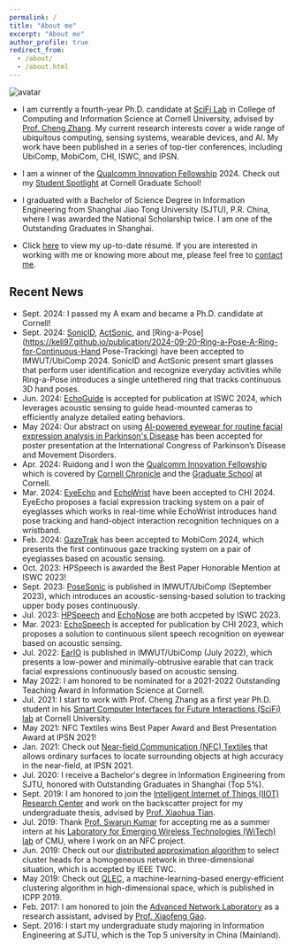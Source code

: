 ```yaml
---
permalink: /
title: "About me"
excerpt: "About me"
author_profile: true
redirect_from: 
  - /about/
  - /about.html
---
```


![avatar](https://keli97.github.io/files/cv_header2.jpg)

* I am currently a fourth-year Ph.D. candidate at [SciFi Lab](https://www.scifilab.org/) in College of Computing and Information Science at Cornell University, advised by [Prof. Cheng Zhang](https://czhang.org/). My current research interests cover a wide range of ubiquitous computing, sensing systems, wearable devices, and AI. My work have been published in a series of top-tier conferences, including UbiComp, MobiCom, CHI, ISWC, and IPSN. 

* I am a winner of the [Qualcomm Innovation Fellowship](https://www.qualcomm.com/research/university-relations/innovation-fellowship/2024-north-america) 2024. Check out my [Student Spotlight](https://gradschool.cornell.edu/spotlights/student-spotlight-ke-li/) at Cornell Graduate School!

* I graduated with a Bachelor of Science Degree in Information Engineering from Shanghai Jiao Tong University (SJTU), P.R. China, where I was awarded the National Scholarship twice. I am one of the Outstanding Graduates in Shanghai.

<!--In my sophomore year, I joined [Advanced Network Laboratory](http://anl.sjtu.edu.cn/) as a research assistant, advised by [Prof. Guihai Chen](http://cs.nju.edu.cn/gchen/) and [Prof. Xiaofeng Gao](http://www.cs.sjtu.edu.cn/~gao-xf/). In the summer of my junior year, I went to the Department of Electrical and Computer Engineering at Carnegie Mellon University (CMU) and became a summer intern under the guidance of [Prof. Swarun Kumar](http://www.swarunkumar.com/). In my senior year, I joined [Intelligent Internet of Things (IIOT) Research Center](http://iiot.sjtu.edu.cn/index.html) to complete my graduation thesis with the supervisor [Prof. Xiaohua Tian](http://iiot.sjtu.edu.cn/xtian/).-->

<!--* Previously, my research mainly focused on Networks and Systems, including network optimization, wireless network, crowdsourcing, and D2D communication network. I have published two papers about clustering problems in Wireless Sensor Networks (WSNs) of Internet of Things (IoT) in [Transactions on Wireless Communications (TWC)](https://ieeexplore.ieee.org/document/8765348) and [the 48th International Conference on Parallel Processing (ICPP 2019)](https://dl.acm.org/doi/10.1145/3337821.3337926) respectively. -->

* Click [here](https://keli97.github.io/files/KeLi_Resume.pdf) to view my up-to-date résumé. If you are interested in working with me or knowing more about me, please feel free to [contact me](https://keli97.github.io/contact/).

Recent News
------
* Sept. 2024: I passed my A exam and became a Ph.D. candidate at Cornell!
* Sept. 2024: [SonicID](https://keli97.github.io/publication/2024-09-25-SonicID-User-Identification-on-Smart-Glasses-with-Acoustic-Sensing), [ActSonic](https://keli97.github.io/publication/2024-09-25-ActSonic-Recognizing-Everyday-Activities-from-Inaudible-Acoustic-Waves-Around-the-Body), and [Ring-a-Pose](https://keli97.github.io/publication/2024-09-20-Ring-a-Pose-A-Ring-for-Continuous-Hand Pose-Tracking) have been accepted to IMWUT/UbiComp 2024. SonicID and ActSonic present smart glasses that perform user identification and recognize everyday activities while Ring-a-Pose introduces a single untethered ring that tracks continuous 3D hand poses.
* Jun. 2024: [EchoGuide](https://keli97.github.io/publication/2024-06-28-EchoGuide-Active-Acoustic-Guidance-for-LLM-Based-Eating-Event-Analysis-from-Egocentric-Videos) is accepted for publication at ISWC 2024, which leverages acoustic sensing to guide head-mounted cameras to efficiently analyze detailed eating behaviors.
* May 2024: Our abstract on using [AI-powered eyewear for routine facial expression analysis in Parkinson's Disease](https://keli97.github.io/publication/2024-05-31-AI-Powered-Eyewear-for-Routine-Facial-Expression-Analysis-in-Parkinsons-Disease) has been accepted for poster presentation at the International Congress of Parkinson’s Disease and Movement Disorders.
* Apr. 2024: Ruidong and I won the [Qualcomm Innovation Fellowship](https://www.qualcomm.com/research/university-relations/innovation-fellowship/2024-north-america) which is covered by [Cornell Chronicle](https://news.cornell.edu/stories/2024/09/two-doctoral-students-receive-qualcomm-innovation-fellowships) and the [Graduate School](https://gradschool.cornell.edu/announcements/two-doctoral-students-receive-qualcomm-innovation-fellowships/) at Cornell.
* Mar. 2024: [EyeEcho](https://keli97.github.io/publication/2024-01-18-EyeEcho-Continuous-and-Low-power-Facial-Expression-Tracking-on-Glasses) and [EchoWrist](https://keli97.github.io/publication/2024-01-18-EchoWrist-Continuous-Hand-Pose-Tracking-and-Hand-Object-Interaction-Recognition-Using-Low-Power-Active-Acoustic-Sensing-On-a-Wristband) have been accepted to CHI 2024. EyeEcho proposes a facial expression tracking system on a pair of eyeglasses which works in real-time while EchoWrist introduces hand pose tracking and hand-object interaction recognition techniques on a wristband.
* Feb. 2024: [GazeTrak](https://keli97.github.io/publication/2024-02-23-GazeTrak-Exploring-Acoustic-based-Eye-Tracking-on-a-Glass-Frame) has been accepted to MobiCom 2024, which presents the first continuous gaze tracking system on a pair of eyeglasses based on acoustic sensing.
* Oct. 2023: HPSpeech is awarded the Best Paper Honorable Mention at ISWC 2023!
* Sept. 2023: [PoseSonic](https://keli97.github.io/publication/2023-09-27-PoseSonic-3D-Upper-Body-Pose-Estimation-Through-Egocentric-Acoustic-Sensing-on-Smartglasses) is published in IMWUT/UbiComp (September 2023), which introduces an acoustic-sensing-based solution to tracking upper body poses continuously.
* Jul. 2023: [HPSpeech](https://keli97.github.io/publication/2023-10-08-HPSpeech-Silent-Speech-Interface-for-Commodity-Headphones) and [EchoNose](https://keli97.github.io/publication/2023-10-08-EchoNose-Sensing-Mouth-Breathing-and-Tongue-Gestures-inside-Oral-Cavity-using-a-Non-contact-Nose-Interface) are both accpeted by ISWC 2023.
* Mar. 2023: [EchoSpeech](https://keli97.github.io/publication/2023-03-01-EchoSpeech-Continuous-Silent-Speech-Recognition-on-Minimally-obtrusive-Eyewear-Powered-by-Acoustic-Sensing) is accepted for publication by CHI 2023, which proposes a solution to continuous silent speech recognition on eyewear based on acoustic sensing.
* Jul. 2022: [EarIO](https://keli97.github.io/publication/2022-05-25-EarIO-A-Low-power-Acoustic-Sensing-Earable-for-Continuously-Tracking-Detailed-Facial-Movements) is published in IMWUT/UbiComp (July 2022), which presents a low-power and minimally-obtrusive earable that can track facial expressions continuously based on acoustic sensing.
* May 2022: I am honored to be nominated for a 2021-2022 Outstanding Teaching Award in Information Science at Cornell.
* Jul. 2021: I start to work with Prof. Cheng Zhang as a first year Ph.D. student in his [Smart Computer Interfaces for Future Interactions (SciFi) lab](https://www.scifilab.org/) at Cornell University.
* May 2021: NFC Textiles wins Best Paper Award and Best Presentation Award at IPSN 2021!
* Jan. 2021: Check out [Near-field Communication (NFC) Textiles](https://keli97.github.io/publication/2021-01-20-Locating-Everyday-Objects-using-NFC-Textiles) that allows ordinary surfaces to locate surrounding objects at high accuracy in the near-field, at IPSN 2021.
* Jul. 2020: I receive a Bachelor's degree in Information Engineering from SJTU, honored with Outstanding Graduates in Shanghai (Top 5%).
* Sept. 2019: I am honored to join the [Intelligent Internet of Things (IIOT) Research Center](http://iiot.sjtu.edu.cn/index.html) and work on the backscatter project for my undergraduate thesis, advised by [Prof. Xiaohua Tian](http://iiot.sjtu.edu.cn/xtian/).
* Jul. 2019: Thank [Prof. Swarun Kumar](http://www.swarunkumar.com/) for accepting me as a summer intern at his [Laboratory for Emerging Wireless Technologies (WiTech) lab](http://www.witechlab.com/) of CMU, where I work on an NFC project.
* Jun. 2019: Check out our [distributed approximation algorithm](https://keli97.github.io/publication/2019-06-05-A-Constant-Factor-Approximation-for-d-Hop-Connected-Dominating-Set-in-3-Dimensional-Wireless-Networks) to select cluster heads for a homogeneous network in three-dimensional situation, which is accepted by IEEE TWC.
* May 2019: Check out [QLEC](https://keli97.github.io/publication/2019-05-21-QLEC-A-Machine-Learning-Based-Energy-Efficient-Clustering-Algorithm-to-Prolong-Network-Lifespan-for-IoT-in-High-Dimensional-Space), a machine-learning-based energy-efficient clustering algorithm in high-dimensional space, which is published in ICPP 2019. 
* Feb. 2017: I am honored to join the [Advanced Network Laboratory](http://anl.sjtu.edu.cn/) as a research assistant, advised by [Prof. Xiaofeng Gao](http://www.cs.sjtu.edu.cn/~gao-xf/).
* Sept. 2016: I start my undergraduate study majoring in Information Engineering at SJTU, which is the Top 5 university in China (Mainland).
